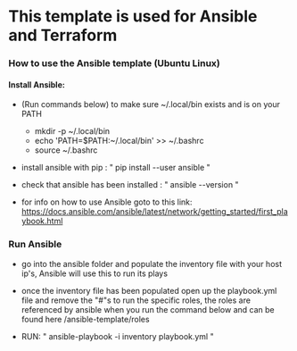 # This template is used for Ansible and Terraform

### How to use the Ansible template (Ubuntu Linux)

#### Install Ansible:

- (Run commands below) to make sure ~/.local/bin exists and is on your PATH
     - mkdir -p ~/.local/bin
     - echo 'PATH=$PATH:~/.local/bin' >> ~/.bashrc
     - source ~/.bashrc
     
- install ansible with pip :  "  pip install --user ansible   "

- check that ansible has been installed :  "   ansible --version  "

- for info on how to use Ansible goto to this link: https://docs.ansible.com/ansible/latest/network/getting_started/first_playbook.html

### Run Ansible

- go into the ansible folder and populate the inventory file with your host ip's, Ansible will use this to run its plays

- once the inventory file has been populated open up the playbook.yml file and remove the "#"s to run the specific roles, the roles are referenced by ansible when you run the command below and can be found here /ansible-template/roles

- RUN: "  ansible-playbook -i inventory playbook.yml   "
